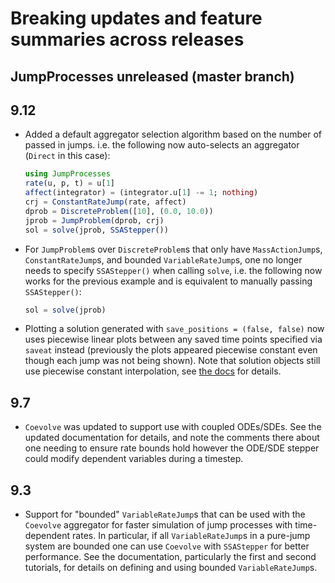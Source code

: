 # Breaking updates and feature summaries across releases

## JumpProcesses unreleased (master branch)

## 9.12

  - Added a default aggregator selection algorithm based on the number of passed
    in jumps. i.e. the following now auto-selects an aggregator (`Direct` in this
    case):
    
    ```julia
    using JumpProcesses
    rate(u, p, t) = u[1]
    affect(integrator) = (integrator.u[1] -= 1; nothing)
    crj = ConstantRateJump(rate, affect)
    dprob = DiscreteProblem([10], (0.0, 10.0))
    jprob = JumpProblem(dprob, crj)
    sol = solve(jprob, SSAStepper())
    ```
  - For `JumpProblem`s over `DiscreteProblem`s that only have `MassActionJump`s,
    `ConstantRateJump`s, and bounded `VariableRateJump`s, one no longer needs to
    specify `SSAStepper()` when calling `solve`, i.e. the following now works for
    the previous example and is equivalent to manually passing `SSAStepper()`:
    
    ```julia
    sol = solve(jprob)
    ```
  - Plotting a solution generated with `save_positions = (false, false)` now uses
    piecewise linear plots between any saved time points specified via `saveat`
    instead (previously the plots appeared piecewise constant even though each
    jump was not being shown). Note that solution objects still use piecewise
    constant interpolation, see [the
    docs](https://docs.sciml.ai/JumpProcesses/stable/tutorials/discrete_stochastic_example/#save_positions_docs)
    for details.

## 9.7

  - `Coevolve` was updated to support use with coupled ODEs/SDEs. See the updated
    documentation for details, and note the comments there about one needing to ensure
    rate bounds hold however the ODE/SDE stepper could modify dependent variables during a timestep.

## 9.3

  - Support for "bounded" `VariableRateJump`s that can be used with the `Coevolve`
    aggregator for faster simulation of jump processes with time-dependent rates.
    In particular, if all `VariableRateJump`s in a pure-jump system are bounded one
    can use `Coevolve` with `SSAStepper` for better performance. See the
    documentation, particularly the first and second tutorials, for details on
    defining and using bounded `VariableRateJump`s.
